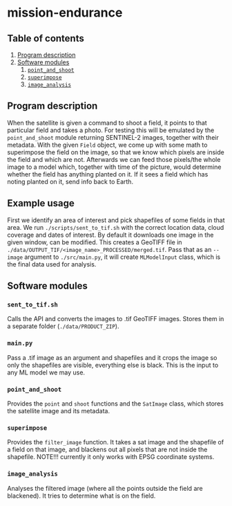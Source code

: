 # mission-endurance

## Table of contents

1. [Program description](#program-description)
2. [Software modules](#software-modules)
    1. [`point_and_shoot`](#point_and_shoot)
    2. [`superimpose`](#superimpose)
    3. [`image_analysis`](#image_analysis)

## Program description

When the satellite is given a command to shoot a field, it points to that particular field and takes a photo. For testing this will be emulated by the `point_and_shoot` module returning SENTINEL-2 images, together with their metadata. With the given `Field` object, we come up with some math to superimpose the field on the image, so that we know which pixels are inside the field and which are not. Afterwards we can feed those pixels/the whole image to a model which, together with time of the picture, would determine whether the field has anything planted on it. If it sees a field which has noting planted on it, send info back to Earth. 

## Example usage

First we identify an area of interest and pick shapefiles of some fields in that area. We run `./scripts/sent_to_tif.sh` with the correct location data, cloud coverage and dates of interest. By default it downloads one image in the given window, can be modified. This creates a GeoTIFF file in `./data/OUTPUT_TIF/<image_name>_PROCESSED/merged.tif`. Pass that as an `--image` argument to `./src/main.py`, it will create `MLModelInput` class, which is the final data used for analysis.

## Software modules

### `sent_to_tif.sh`

Calls the API and converts the images to .tif GeoTIFF images. Stores them in a separate folder (`./data/PRODUCT_ZIP`).

### `main.py` 

Pass a .tif image as an argument and shapefiles and it crops the image so only the shapefiles are visible, everything else is black. This is the input to any ML model we may use.

### `point_and_shoot`

Provides the `point` and `shoot` functions and the `SatImage` class, which stores the satellite image and its metadata.

### `superimpose`

Provides the `filter_image` function. It takes a sat image and the shapefile of a field on that image, and blackens out all pixels that are not inside the shapefile. NOTE!!! currently it only works with EPSG coordinate systems.

### `image_analysis`

Analyses the filtered image (where all the points outside the field are blackened). It tries to determine what is on the field.
